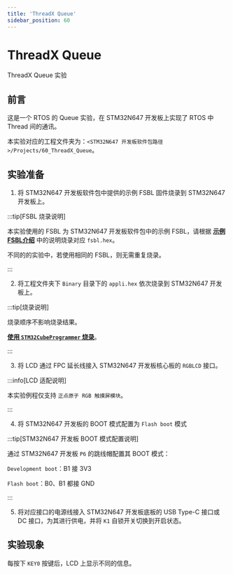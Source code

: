 ```yaml
---
title: 'ThreadX Queue'
sidebar_position: 60
---
```


# ThreadX Queue

ThreadX Queue 实验

## 前言

这是一个 RTOS 的 Queue 实验，在 STM32N647 开发板上实现了 RTOS 中 Thread 间的通讯。

本实验对应的工程文件夹为：`<STM32N647 开发板软件包路径>/Projects/60_ThreadX_Queue`。

## 实验准备

1. 将 STM32N647 开发板软件包中提供的示例 FSBL 固件烧录到 STM32N647 开发板上。

:::tip[FSBL 烧录说明]

本实验使用的 FSBL 为 STM32N647 开发板软件包中的示例 FSBL，请根据 [**示例 FSBL介绍**](../start-guide/software-package/software-package.md#fsbl) 中的说明烧录对应 `fsbl.hex`。

不同的的实验中，若使用相同的 FSBL，则无需重复烧录。

:::

2. 将工程文件夹下 `Binary` 目录下的 `appli.hex` 依次烧录到 STM32N647 开发板上。

:::tip[烧录说明]

烧录顺序不影响烧录结果。

[**使用 `STM32CubeProgrammer` 烧录**](../start-guide/start-development/step-by-step.md#step-3-使用-stm32cubeprogrammer-烧录)。

:::

3. 将 LCD 通过 FPC 延长线接入 STM32N647 开发板核心板的 `RGBLCD` 接口。

:::info[LCD 适配说明]

本实验例程仅支持 `正点原子 RGB 触摸屏模块`。

:::

4. 将 STM32N647 开发板的 BOOT 模式配置为 `Flash boot` 模式

:::tip[STM32N647 开发板 BOOT 模式配置说明]

通过 STM32N647 开发板 `P6` 的跳线帽配置其 BOOT 模式：

`Development boot`：B1 接 3V3

`Flash boot`：B0、B1 都接 GND

:::

5. 将对应接口的电源线接入 STM32N647 开发板底板的 USB Type-C 接口或 DC 接口，为其进行供电，并将 `K1` 自锁开关切换到开启状态。

## 实验现象

每按下 `KEY0` 按键后，LCD 上显示不同的信息。